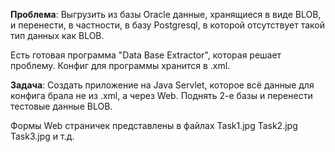 **Проблема**: Выгрузить из базы Oracle данные, хранящиеся в виде BLOB, и перенести, в частности, в базу Рostgresql, в которой отсутствует такой тип данных как BLOB.

Есть готовая программа "Data Base Extractor", которая решает проблему. Конфиг для программы хранится в .xml.

**Задача**: Создать приложение на Java Servlet, которое всё данные для конфига брала не из .xml, а через Web. Поднять 2-е базы и перенести тестовые данные BLOB.

Формы Web страничек представлены в файлах Task1.jpg Task2.jpg Task3.jpg и т.д.
